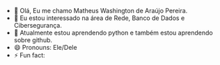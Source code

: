 - 👋 Olá, Eu me chamo Matheus Washington de Araújo Pereira.
- 👀 Eu estou interessado na área de Rede, Banco de Dados e Cibersegurança.
- 🌱 Atualmente estou aprendendo python e também estou aprendendo sobre github.
- 😄 Pronouns: Ele/Dele
- ⚡ Fun fact: 

<!---
Matheuswap/Matheuswap is a ✨ special ✨ repository because its `README.md` (this file) appears on your GitHub profile.
You can click the Preview link to take a look at your changes.
--->
